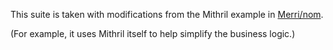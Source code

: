 This suite is taken with modifications from the Mithril example in
[Merri/nom](https://github.com/Merri/nom/tree/gh-pages/todomvc/benchmark/mithril-new).

(For example, it uses Mithril itself to help simplify the business logic.)
